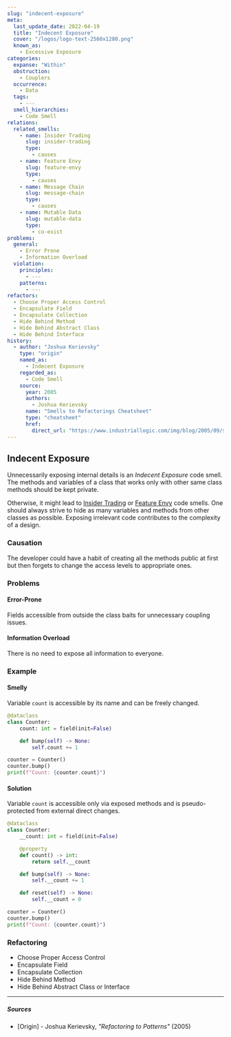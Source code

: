 ```yaml
---
slug: "indecent-exposure"
meta:
  last_update_date: 2022-04-19
  title: "Indecent Exposure"
  cover: "/logos/logo-text-2560x1280.png"
  known_as:
    - Excessive Exposure
categories:
  expanse: "Within"
  obstruction:
    - Couplers
  occurrence:
    - Data
  tags:
    - ---
  smell_hierarchies:
    - Code Smell
relations:
  related_smells:
    - name: Insider Trading
      slug: insider-trading
      type:
        - causes
    - name: Feature Envy
      slug: feature-envy
      type:
        - causes
    - name: Message Chain
      slug: message-chain
      type:
        - causes
    - name: Mutable Data
      slug: mutable-data
      type:
        - co-exist
problems:
  general:
    - Error Prone
    - Information Overload
  violation:
    principles:
      - ---
    patterns:
      - ---
refactors:
  - Choose Proper Access Control
  - Encapsulate Field
  - Encapsulate Collection
  - Hide Behind Method
  - Hide Behind Abstract Class
  - Hide Behind Interface
history:
  - author: "Joshua Kerievsky"
    type: "origin"
    named_as:
      - Indecent Exposure
    regarded_as:
      - Code Smell
    source:
      year: 2005
      authors:
        - Joshua Kerievsky
      name: "Smells to Refactorings Cheatsheet"
      type: "cheatsheet"
      href:
        direct_url: "https://www.industriallogic.com/img/blog/2005/09/smellstorefactorings.pdf"
---
```


## Indecent Exposure

Unnecessarily exposing internal details is an _Indecent Exposure_ code smell. The methods and variables of a class that works only with other same class methods should be kept private.

Otherwise, it might lead to [Insider Trading](./insider-trading.md) or [Feature Envy](./feature-envy.md) code smells. One should always strive to hide as many variables and methods from other classes as possible. Exposing irrelevant code contributes to the complexity of a design.

### Causation

The developer could have a habit of creating all the methods public at first but then forgets to change the access levels to appropriate ones.

### Problems

#### **Error-Prone**

Fields accessible from outside the class baits for unnecessary coupling issues.

#### **Information Overload**

There is no need to expose all information to everyone.

### Example

<div class="example-block">

#### Smelly

Variable `count` is accessible by its name and can be freely changed.

```py
@dataclass
class Counter:
    count: int = field(init=False)

    def bump(self) -> None:
        self.count += 1

counter = Counter()
counter.bump()
print(f"Count: {counter.count}")
```

#### Solution

Variable `count` is accessible only via exposed methods and is pseudo-protected from external direct changes.

```py
@dataclass
class Counter:
    __count: int = field(init=False)

    @property
    def count() -> int:
        return self.__count

    def bump(self) -> None:
        self.__count += 1

    def reset(self) -> None:
        self.__count = 0

counter = Counter()
counter.bump()
print(f"Count: {counter.count}")
```

</div>

### Refactoring

- Choose Proper Access Control
- Encapsulate Field
- Encapsulate Collection
- Hide Behind Method
- Hide Behind Abstract Class or Interface

---

##### Sources

- [Origin] - Joshua Kerievsky, _"Refactoring to Patterns"_ (2005)
